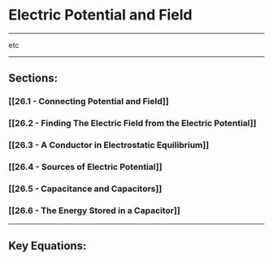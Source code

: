 # Electric Potential and Field
***

etc

***

## Sections:

###  [[26.1 - Connecting Potential and Field]]

###  [[26.2 - Finding The Electric Field from the Electric Potential]]

###  [[26.3 - A Conductor in Electrostatic Equilibrium]]

###  [[26.4 - Sources of Electric Potential]]

###  [[26.5 - Capacitance and Capacitors]]

###  [[26.6 - The Energy Stored in a Capacitor]]

***

## Key Equations: